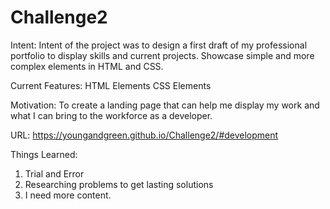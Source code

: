 # Challenge2

Intent: Intent of the project was to design a first draft of my professional portfolio to display skills and current projects.
Showcase simple and more complex elements in HTML and CSS.

Current Features:
HTML Elements
CSS Elements

Motivation:
To create a landing page that can help me display my work and what I can bring to the workforce as a developer.

URL: https://youngandgreen.github.io/Challenge2/#development

Things Learned: 
1. Trial and Error
2. Researching problems to get lasting solutions
3. I need more content.
